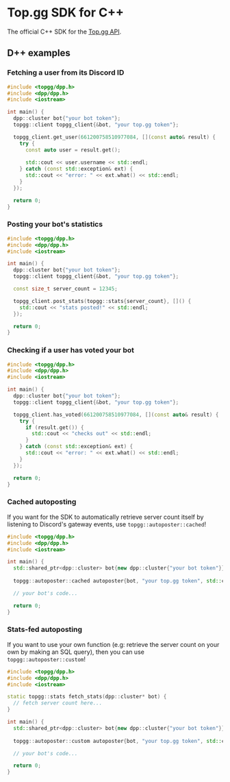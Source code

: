 # Top.gg SDK for C++

The official C++ SDK for the [Top.gg API](https://docs.top.gg).

## D++ examples

### Fetching a user from its Discord ID

```cpp
#include <topgg/dpp.h>
#include <dpp/dpp.h>
#include <iostream>

int main() {
  dpp::cluster bot{"your bot token"};
  topgg::client topgg_client{&bot, "your top.gg token"};

  topgg_client.get_user(661200758510977084, [](const auto& result) {
    try {
      const auto user = result.get();
    
      std::cout << user.username << std::endl;
    } catch (const std::exception& ext) {
      std::cout << "error: " << ext.what() << std::endl;
    }
  });

  return 0;
}
```

### Posting your bot's statistics

```cpp
#include <topgg/dpp.h>
#include <dpp/dpp.h>
#include <iostream>

int main() {
  dpp::cluster bot{"your bot token"};
  topgg::client topgg_client{&bot, "your top.gg token"};

  const size_t server_count = 12345;

  topgg_client.post_stats(topgg::stats{server_count}, []() {
    std::cout << "stats posted!" << std::endl;
  });

  return 0;
}
```

### Checking if a user has voted your bot

```cpp
#include <topgg/dpp.h>
#include <dpp/dpp.h>
#include <iostream>

int main() {
  dpp::cluster bot{"your bot token"};
  topgg::client topgg_client{&bot, "your top.gg token"};

  topgg_client.has_voted(661200758510977084, [](const auto& result) {
    try {
      if (result.get()) {
        std::cout << "checks out" << std::endl;
      }
    } catch (const std::exception& ext) {
      std::cout << "error: " << ext.what() << std::endl;
    }
  });

  return 0;
}
```

### Cached autoposting

If you want for the SDK to automatically retrieve server count itself by listening to Discord's gateway events, use `topgg::autoposter::cached`!

```cpp
#include <topgg/dpp.h>
#include <dpp/dpp.h>
#include <iostream>

int main() {
  std::shared_ptr<dpp::cluster> bot{new dpp::cluster{"your bot token"}};
  
  topgg::autoposter::cached autoposter{bot, "your top.gg token", std::chrono::minutes(15)};

  // your bot's code...

  return 0;
}
```

### Stats-fed autoposting

If you want to use your own function (e.g: retrieve the server count on your own by making an SQL query), then you can use `topgg::autoposter::custom`!

```cpp
#include <topgg/dpp.h>
#include <dpp/dpp.h>
#include <iostream>

static topgg::stats fetch_stats(dpp::cluster* bot) {
  // fetch server count here...
}

int main() {
  std::shared_ptr<dpp::cluster> bot{new dpp::cluster{"your bot token"}};
  
  topgg::autoposter::custom autoposter{bot, "your top.gg token", std::chrono::minutes(15), fetch_stats};

  // your bot's code...

  return 0;
}
```